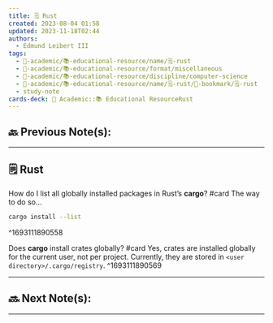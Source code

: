 ```yaml
---
title: 🗒️ Rust
created: 2023-08-04 01:58
updated: 2023-11-18T02:44
authors:
  - Edmund Leibert III
tags:
  - 🔴-academic/📚-educational-resource/name/🗒️-rust
  - 🔴-academic/📚-educational-resource/format/miscellaneous
  - 🔴-academic/📚-educational-resource/discipline/computer-science
  - 🔴-academic/📚-educational-resource/name/🗒️-rust/🔖-bookmark/🗒️-rust
  - study-note
cards-deck: 🔴 Academic::📚 Educational ResourceRust
---
```


## 🔙 Previous Note(s):

---

## 🗒️ Rust


How do I list all globally installed packages in Rust’s **cargo**?
#card 
The way to do so…
```bash
cargo install --list
```
^1693111890558

Does **cargo** install crates globally? 
#card 
Yes, crates are installed globally for the current user, not per project. Currently, they are stored in `<user directory>/.cargo/registry`.
^1693111890569


---

## 🔜 Next Note(s):

---



